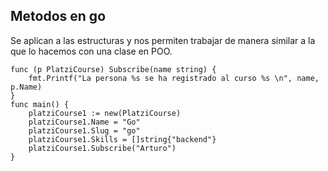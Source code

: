 ## Metodos en **go**
Se aplican a las estructuras y nos permiten trabajar de manera similar a la que lo hacemos con una clase en POO.
  
```golang   
func (p PlatziCourse) Subscribe(name string) {
	fmt.Printf("La persona %s se ha registrado al curso %s \n", name, p.Name)	
}
func main() {
	platziCourse1 := new(PlatziCourse)
	platziCourse1.Name = "Go"
	platziCourse1.Slug = "go"
	platziCourse1.Skills = []string{"backend"}
	platziCourse1.Subscribe("Arturo")
}
```    

